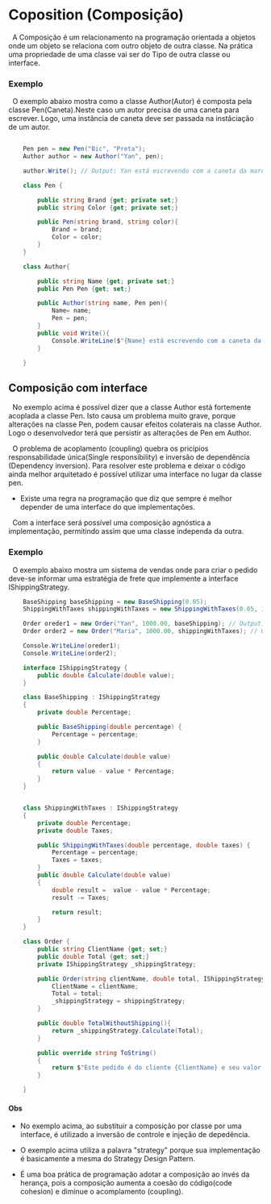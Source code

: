 # Coposition (Composição)

&nbsp; A Composição é um relacionamento na programação orientada a objetos onde um objeto se relaciona com outro objeto de outra classe. Na prática uma propriedade de uma classe vai ser do Tipo de outra classe ou interface.

### Exemplo

&nbsp; O exemplo abaixo mostra como a classe Author(Autor) é composta pela classe Pen(Caneta).Neste caso um autor precisa de uma caneta para escrever. Logo, uma instância de caneta  deve ser passada na instâciação de um autor.

```csharp

    Pen pen = new Pen("Bic", "Preta");
    Author author = new Author("Yan", pen);

    author.Write(); // Output: Yan está escrevendo com a caneta da marca Bic e cor Preta.

    class Pen {

        public string Brand {get; private set;}
        public string Color {get; private set;}

        public Pen(string brand, string color){
            Brand = brand;
            Color = color;
        }
    }

    class Author{

        public string Name {get; private set;}
        public Pen Pen {get; set;} 

        public Author(string name, Pen pen){
            Name= name;
            Pen = pen;
        }
        public void Write(){
            Console.WriteLine($"{Name} está escrevendo com a caneta da marca {Pen.Brand} e cor {Pen.Color}.");
        }

    }
```

## Composição com interface

&nbsp; No exemplo acima é possível dizer que a classe Author está fortemente acoplada a classe Pen. Isto causa um problema muito grave, porque alterações na classe Pen, podem causar efeitos colaterais na classe Author. Logo o desenvolvedor terá que persistir as alterações de Pen em Author.<br>

&nbsp; O problema de acoplamento (coupling) quebra os pricípios responsabilidade única(Single responsibility) e inversão de dependência (Dependency inversion). Para resolver este problema e deixar o código ainda melhor arquitetado é possível utilizar uma interface no lugar da classe pen.

- Existe uma regra na programação que diz que sempre é melhor depender de uma interface do que implementações.

&nbsp; Com a interface será possível uma composição agnóstica a implementação, permitindo assim que uma classe independa da outra.

### Exemplo

&nbsp; O exemplo abaixo mostra um sistema de vendas onde para criar o pedido deve-se informar uma estratégia de frete que implemente a interface IShippingStrategy.

```csharp
    BaseShipping baseShipping = new BaseShipping(0.05);
    ShippingWithTaxes shippingWithTaxes = new ShippingWithTaxes(0.05, 100.0);

    Order oreder1 = new Order("Yan", 1000.00, baseShipping); // Output: Este pedido é do cliente Yan e seu valor total é 950
    Order order2 = new Order("Maria", 1000.00, shippingWithTaxes); // Output: Este pedido é do cliente Maria e seu valor total é 850

    Console.WriteLine(oreder1);
    Console.WriteLine(order2);

    interface IShippingStrategy {
        public double Calculate(double value);
    }

    class BaseShipping : IShippingStrategy
    {
        private double Percentage;

        public BaseShipping(double percentage) {
            Percentage = percentage;
        }

        public double Calculate(double value)
        {
            return value - value * Percentage;
        }
    }


    class ShippingWithTaxes : IShippingStrategy
    {
        private double Percentage;
        private double Taxes;

        public ShippingWithTaxes(double percentage, double taxes) {
            Percentage = percentage;
            Taxes = taxes;
        }
        public double Calculate(double value)
        {
            double result =  value - value * Percentage;
            result -= Taxes;

            return result;
        }
    }

    class Order {
        public string ClientName {get; set;}
        public double Total {get; set;}
        private IShippingStrategy _shippingStrategy;

        public Order(string clientName, double total, IShippingStrategy shippingStrategy){
            ClientName = clientName;
            Total = total;
            _shippingStrategy = shippingStrategy;
        }

        public double TotalWithoutShipping(){
            return _shippingStrategy.Calculate(Total);
        }

        public override string ToString()
        {
            return $"Este pedido é do cliente {ClientName} e seu valor total é {TotalWithoutShipping()}";
        }

    }
```

#### Obs

- No exemplo acima, ao substituir a composição por classe por uma interface, é utilizado a inversão de controle e injeção de depedência.

- O exemplo acima utiliza a palavra "strategy" porque sua implementação é basicamente a mesma do Strategy Design Pattern. 

- É uma boa prática de programação adotar a composição ao invés da herança, pois a composição aumenta a coesão do código(code cohesion) e diminue o acomplamento (coupling).
